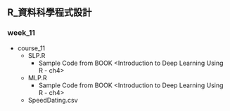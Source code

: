 ﻿
## R_資料科學程式設計

### week_11

- course_11
  - SLP.R
    - Sample Code from BOOK <Introduction to Deep Learning Using R - ch4>
  - MLP.R 
    - Sample Code from BOOK <Introduction to Deep Learning Using R - ch4>
  - SpeedDating.csv
